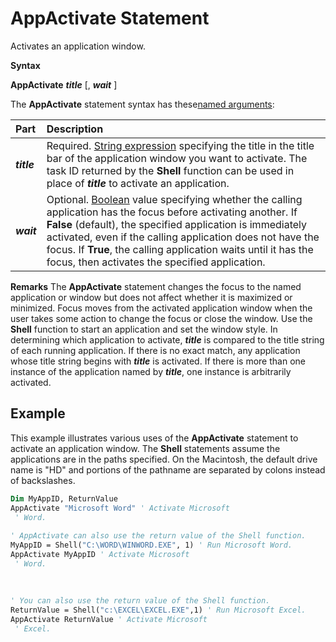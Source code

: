 
# AppActivate Statement

Activates an application window.

 **Syntax**

 **AppActivate** **_title_** [, **_wait_** ]

The  **AppActivate** statement syntax has these[named arguments](b8bdf64f-5920-1ae9-16d0-b26d09524a30.md):


|**Part**|**Description**|
|:-----|:-----|
|**_title_**|Required. [String expression](b8bdf64f-5920-1ae9-16d0-b26d09524a30.md) specifying the title in the title bar of the application window you want to activate. The task ID returned by the **Shell** function can be used in place of **_title_** to activate an application.|
|**_wait_**|Optional. [Boolean](b8bdf64f-5920-1ae9-16d0-b26d09524a30.md) value specifying whether the calling application has the focus before activating another. If **False** (default), the specified application is immediately activated, even if the calling application does not have the focus. If **True**, the calling application waits until it has the focus, then activates the specified application.|
 **Remarks**
The  **AppActivate** statement changes the focus to the named application or window but does not affect whether it is maximized or minimized. Focus moves from the activated application window when the user takes some action to change the focus or close the window. Use the **Shell** function to start an application and set the window style.
In determining which application to activate,  **_title_** is compared to the title string of each running application. If there is no exact match, any application whose title string begins with **_title_** is activated. If there is more than one instance of the application named by **_title_**, one instance is arbitrarily activated.

## Example

This example illustrates various uses of the  **AppActivate** statement to activate an application window. The **Shell** statements assume the applications are in the paths specified. On the Macintosh, the default drive name is "HD" and portions of the pathname are separated by colons instead of backslashes.


```vb
Dim MyAppID, ReturnValue 
AppActivate "Microsoft Word" ' Activate Microsoft 
 ' Word. 
 
' AppActivate can also use the return value of the Shell function. 
MyAppID = Shell("C:\WORD\WINWORD.EXE", 1) ' Run Microsoft Word. 
AppActivate MyAppID ' Activate Microsoft 
 ' Word. 
 
 
 
' You can also use the return value of the Shell function. 
ReturnValue = Shell("c:\EXCEL\EXCEL.EXE",1) ' Run Microsoft Excel. 
AppActivate ReturnValue ' Activate Microsoft 
 ' Excel. 

```

